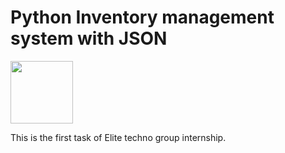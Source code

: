 # Python Inventory management system with JSON

<img height="100px" src="https://elitetechnogroup.spayee.com/logo.png">

This is the first task of Elite techno group internship.<br>
